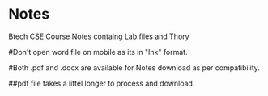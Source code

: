# Notes
Btech CSE Course Notes containg Lab files and Thory

#Don't open word file on mobile as its in "Ink" format.

#Both .pdf and .docx are available for Notes download as per compatibility.

##pdf file takes a littel longer to process and download.
